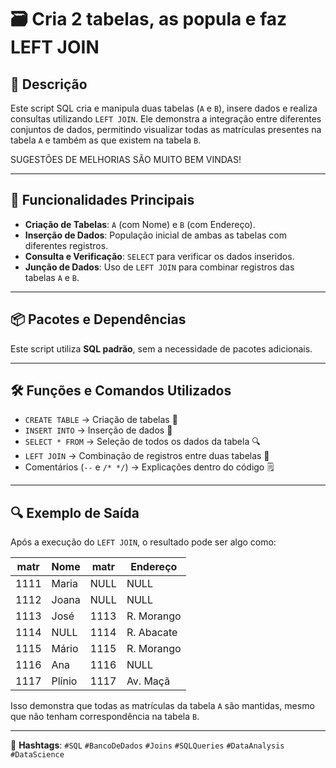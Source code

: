 # 🗃️ Cria 2 tabelas, as popula e faz LEFT JOIN

## 📌 Descrição
Este script SQL cria e manipula duas tabelas (`A` e `B`), insere dados e realiza consultas utilizando `LEFT JOIN`. Ele demonstra a integração entre diferentes conjuntos de dados, permitindo visualizar todas as matrículas presentes na tabela `A` e também as que existem na tabela `B`.

SUGESTÕES DE MELHORIAS SÃO MUITO BEM VINDAS!

---

## 🚀 Funcionalidades Principais
- **Criação de Tabelas**: `A` (com Nome) e `B` (com Endereço).
- **Inserção de Dados**: População inicial de ambas as tabelas com diferentes registros.
- **Consulta e Verificação**: `SELECT` para verificar os dados inseridos.
- **Junção de Dados**: Uso de `LEFT JOIN` para combinar registros das tabelas `A` e `B`.

---

## 📦 Pacotes e Dependências
Este script utiliza **SQL padrão**, sem a necessidade de pacotes adicionais.

---

## 🛠️ Funções e Comandos Utilizados
- `CREATE TABLE` → Criação de tabelas 📌  
- `INSERT INTO` → Inserção de dados 📝  
- `SELECT * FROM` → Seleção de todos os dados da tabela 🔍  
- `LEFT JOIN` → Combinação de registros entre duas tabelas 🔗  
- Comentários (`--` e `/* */`) → Explicações dentro do código 🗒️  

---

## 🔍 Exemplo de Saída
Após a execução do `LEFT JOIN`, o resultado pode ser algo como:

| matr  | Nome   | matr  | Endereço    |
|-------|--------|-------|------------|
| 1111  | Maria  | NULL  | NULL       |
| 1112  | Joana  | NULL  | NULL       |
| 1113  | José   | 1113  | R. Morango |
| 1114  | NULL   | 1114  | R. Abacate |
| 1115  | Mário  | 1115  | R. Morango |
| 1116  | Ana    | 1116  | NULL       |
| 1117  | Plínio | 1117  | Av. Maçã   |

Isso demonstra que todas as matrículas da tabela `A` são mantidas, mesmo que não tenham correspondência na tabela `B`.

---

🔗 **Hashtags**: `#SQL` `#BancoDeDados` `#Joins` `#SQLQueries` `#DataAnalysis` `#DataScience`
